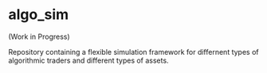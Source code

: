 # algo_sim

(Work in Progress)

Repository containing a flexible simulation framework for differnent types of algorithmic traders and different types of assets.
